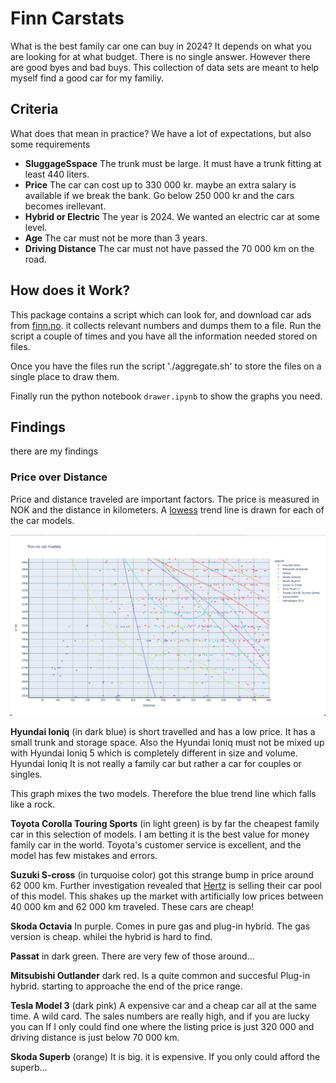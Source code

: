 # Finn Carstats

What is the best family car one can buy in 2024? It depends on what you are looking for at what budget. There is no single answer.
However there are good byes and bad buys. This collection of data sets are meant to help myself find a good car for my familiy.

## Criteria

What does that mean in practice? We have a lot of expectations, but also some requirements

* **SluggageSspace** The trunk must be large. It must have a trunk fitting at least 440 liters.
* **Price** The car can cost up to 330 000 kr. maybe an extra salary is available if we break the bank. Go below 250 000 kr and the cars becomes irellevant.
* **Hybrid or Electric** The year is 2024. We wanted an electric car at some level.
* **Age** The car must not be more than 3 years.
* **Driving Distance** The car must not have passed the 70 000 km on the road.


## How does it Work?

This package contains a script which can look for, and download car ads from [finn.no](https://finn.no). it collects relevant numbers and dumps them to a file. Run the script a couple of times and you have all the information needed stored on files.

Once you have the files run the script './aggregate.sh' to store the files on a single place to draw them.

Finally run the python notebook `drawer.ipynb` to show the graphs you need.

## Findings

there are my findings

### Price over Distance

Price and distance traveled are important factors. The price is measured in NOK and the distance in kilometers.
A [lowess](https://www.statisticshowto.com/lowess-smoothing/) trend line is drawn for each of the car models.

![price over distance (km)](docs/price-vs-distance.png)

**Hyundai Ioniq** (in dark blue) is short travelled and has a low price. It has a small trunk and storage space. Also the Hyundai Ioniq must not be mixed up with Hyundai Ioniq 5 which is completely different in size and volume. Hyundai Ioniq It is not really a family car but rather a car for couples or singles.

This graph mixes the two models. Therefore the blue trend line which falls like a rock.

**Toyota Corolla Touring Sports** (in light green) is by far the cheapest family car in this  selection of models. I am betting it is the best value for money family car in the world. Toyota's customer service is excellent, and the model has few mistakes and errors.

**Suzuki S-cross** (in turquoise color) got this strange bump in price around 62 000 km. Further investigation revealed that [Hertz](https://www.hertz.com) is selling their car pool of this model. This shakes up the market with artificially low prices between 40 000 km and 62 000 km traveled. These cars are cheap!

**Skoda Octavia** In purple. Comes in pure gas and plug-in hybrid. The gas version is cheap. whilei the hybrid is hard to find.

**Passat** in dark green. There are very few of those around...

**Mitsubishi Outlander** dark red. Is a quite common and succesful Plug-in hybrid. starting to approache the end of the price range.

**Tesla Model 3** (dark pink) A expensive car and a cheap car all at the same time. A wild card. The sales numbers are really high, and if you are lucky you can If I only could find one where the listing price is just 320 000 and driving distance is just below 70 000 km.

**Skoda Superb** (orange) It is big. it is expensive. If you only could afford the superb...




